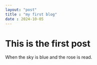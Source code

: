 ```yaml
---
layout: "post"
title : "my first blog"
date : 2024-10-05
---
```

# This is the first post

When the sky is blue and the rose is read.
